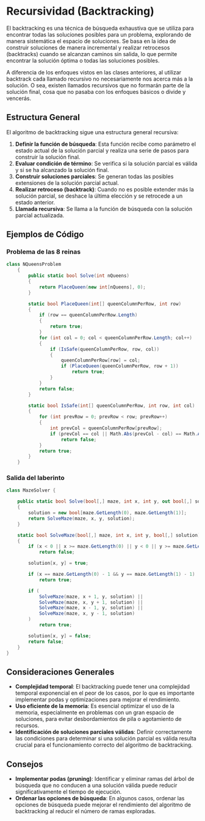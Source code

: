 # Recursividad (Backtracking)

El backtracking es una técnica de búsqueda exhaustiva que se utiliza para encontrar todas las soluciones posibles para un problema, explorando de manera sistemática el espacio de soluciones. Se basa en la idea de construir soluciones de manera incremental y realizar retrocesos (backtracks) cuando se alcanzan caminos sin salida, lo que permite encontrar la solución óptima o todas las soluciones posibles.

A diferencia de los enfoques vistos en las clases anteriores, al utilizar backtrack cada llamado recursivo no necesariamente nos acerca más a la solución. O sea, existen llamados recursivos que no formarán parte de la solución final, cosa que no pasaba con los enfoques básicos o divide y vencerás.

## Estructura General

El algoritmo de backtracking sigue una estructura general recursiva:

1. **Definir la función de búsqueda**: Esta función recibe como parámetro el estado actual de la solución parcial y realiza una serie de pasos para construir la solución final.
2. **Evaluar condición de término**: Se verifica si la solución parcial es válida y si se ha alcanzado la solución final.
3. **Construir soluciones parciales**: Se generan todas las posibles extensiones de la solución parcial actual.
4. **Realizar retroceso (backtrack)**: Cuando no es posible extender más la solución parcial, se deshace la última elección y se retrocede a un estado anterior.
5. **Llamada recursiva**: Se llama a la función de búsqueda con la solución parcial actualizada.

## Ejemplos de Código

### Problema de las 8 reinas

```csharp
class NQueensProblem
    {
        public static bool Solve(int nQueens)
        {
            return PlaceQueen(new int[nQueens], 0);
        }

        static bool PlaceQueen(int[] queenColumnPerRow, int row)
        {
            if (row == queenColumnPerRow.Length)
            {
                return true;
            }
            for (int col = 0; col < queenColumnPerRow.Length; col++)
            {
                if (IsSafe(queenColumnPerRow, row, col))
                {
                    queenColumnPerRow[row] = col;
                    if (PlaceQueen(queenColumnPerRow, row + 1))
                        return true;
                }
            }
            return false;
        }

        static bool IsSafe(int[] queenColumnPerRow, int row, int col)
        {
            for (int prevRow = 0; prevRow < row; prevRow++)
            {
                int prevCol = queenColumnPerRow[prevRow];
                if (prevCol == col || Math.Abs(prevCol - col) == Math.Abs(prevRow - row))
                    return false;
            }
            return true;
        }
    }
```

### Salida del laberinto

```csharp
class MazeSolver {

    public static bool Solve(bool[,] maze, int x, int y, out bool[,] solution)
    {
        solution = new bool[maze.GetLength(0), maze.GetLength(1)];
        return SolveMaze(maze, x, y, solution);
    }

    static bool SolveMaze(bool[,] maze, int x, int y, bool[,] solution)
    {
        if (x < 0 || x >= maze.GetLength(0) || y < 0 || y >= maze.GetLength(1) || maze[x, y] || solution[x, y])
            return false;

        solution[x, y] = true;

        if (x == maze.GetLength(0) - 1 && y == maze.GetLength(1) - 1)
            return true;

        if (
            SolveMaze(maze, x + 1, y, solution) ||
            SolveMaze(maze, x, y + 1, solution) ||
            SolveMaze(maze, x - 1, y, solution) ||
            SolveMaze(maze, x, y - 1, solution)
        )
            return true;

        solution[x, y] = false;
        return false;
    }
}
```

## Consideraciones Generales

- **Complejidad temporal**: El backtracking puede tener una complejidad temporal exponencial en el peor de los casos, por lo que es importante implementar podas y optimizaciones para mejorar el rendimiento.
- **Uso eficiente de la memoria**: Es esencial optimizar el uso de la memoria, especialmente en problemas con un gran espacio de soluciones, para evitar desbordamientos de pila o agotamiento de recursos.
- **Identificación de soluciones parciales válidas**: Definir correctamente las condiciones para determinar si una solución parcial es válida resulta crucial para el funcionamiento correcto del algoritmo de backtracking.

## Consejos

- **Implementar podas (pruning)**: Identificar y eliminar ramas del árbol de búsqueda que no conducen a una solución válida puede reducir significativamente el tiempo de ejecución.
- **Ordenar las opciones de búsqueda**: En algunos casos, ordenar las opciones de búsqueda puede mejorar el rendimiento del algoritmo de backtracking al reducir el número de ramas exploradas.
